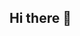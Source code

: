 ## Hi there 👋

<!--
# 💻 Bienvenue sur mon GitHub !

👋 **Bonjour !** Je suis [Ton Nom], étudiant en **BTS SIO (Services Informatiques aux Organisations), option SISR (Solutions d’Infrastructure, Systèmes et Réseaux)**. Passionné par l’administration des systèmes et des réseaux, la cybersécurité et le cloud computing, je partage ici mes projets et mes travaux en lien avec mes études.

## 🚀 À propos de moi  
🎓 **Formation** : BTS SIO - SISR  
💡 **Compétences** : Administration réseau, Virtualisation, Sécurité informatique, Cloud (AWS, Azure), Scripting (Bash, PowerShell, Python)  
🔍 **Centres d’intérêt** : Cybersécurité, Automatisation, Cloud Computing, Linux  

## 🔧 Technologies et Outils  
- 🖥️ **Systèmes** : Windows Server, Linux (Debian, Ubuntu, CentOS)  
- 🌐 **Réseaux** : Cisco (Packet Tracer, GNS3), Firewall, VPN, VLAN, DHCP, DNS  
- ☁️ **Cloud** :  Azure, VirtualBox  
- 🔐 **Sécurité** : Pare-feu, Sécurisation des services 
- 🖊️ **Scripting** : Bash, PowerShell, Python  
- 🔧 **Outils DevOps** : Docker

 

## 📫 Me contacter  
💼 **LinkedIn** : www.linkedin.com/in/yousra-ben-slama-549752277 
📧 **Email** : yosra.bslamaa@gmail.com



-->
